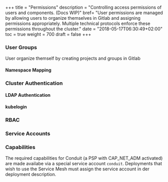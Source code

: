 +++
title = "Permissions"
description = "Controlling access permissions of users and components. (Docs WIP)"
bref= "User permissions are managed by allowing users to organize themselves in Gitlab and assigning permissions appropriately. Multiple technical protocols enforce these permissions throughout the cluster."
date = "2018-05-17T06:30:49+02:00"
toc = true
weight = 700
draft = false
+++

### User Groups

User organize themself by creating projects and groups in Gitlab

#### Namespace Mapping

### Cluster Authentication

#### LDAP Authentication

#### kubelogin

### RBAC

### Service Accounts

### Capabilities

The required capabilities for Conduit (a PSP with CAP_NET_ADM activated) are made availabe via a special service account `conduit`. Deployments that wish to use the Service Mesh must assign the service account in der deployment description. 
